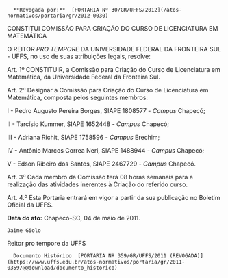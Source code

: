       **Revogada por:**  [PORTARIA Nº 30/GR/UFFS/2012](/atos-normativos/portaria/gr/2012-0030) 

   CONSTITUI COMISSÃO PARA CRIAÇÃO DO CURSO DE LICENCIATURA EM MATEMÁTICA  

O REITOR  *PRO TEMPORE*  DA UNIVERSIDADE FEDERAL DA FRONTEIRA SUL - UFFS, no uso de suas atribuições legais, resolve:

 Art. 1º CONSTITUIR, a Comissão para Criação do Curso de Licenciatura em Matemática, da Universidade Federal da Fronteira Sul.

 Art. 2º Designar a Comissão para Criação do Curso de Licenciatura em Matemática, composta pelos seguintes membros:

 I - Pedro Augusto Pereira Borges, SIAPE 1808577 -  *Campus*  Chapecó;

 II - Tarcísio Kummer, SIAPE 1652448 -  *Campus*  Chapecó;

 III - Adriana Richit, SIAPE 1758596 -  *Campus*  Erechim;

 IV - Antônio Marcos Correa Neri, SIAPE 1488944 -  *Campus*  Chapecó;

 V - Edson Ribeiro dos Santos, SIAPE 2467729 -  *Campus*  Chapecó.

 Art. 3º Cada membro da Comissão terá 08 horas semanais para a realização das atividades inerentes à Criação do referido curso.

 Art. 4.º Esta Portaria entrará em vigor a partir da sua publicação no Boletim Oficial da UFFS.

   **Data do ato:** Chapecó-SC, 04 de maio de 2011.   
 

    Jaime Giolo    
 Reitor pro tempore da UFFS 

      Documento Histórico  [PORTARIA Nº 359/GR/UFFS/2011 (REVOGADA)](https://www.uffs.edu.br/atos-normativos/portaria/gr/2011-0359/@@download/documento_historico)     
      